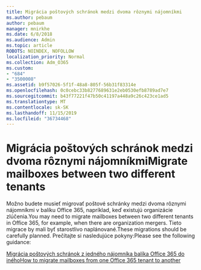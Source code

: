 ```yaml
---
title: Migrácia poštových schránok medzi dvoma rôznymi nájomníkmi
ms.author: pebaum
author: pebaum
manager: mnirkhe
ms.date: 6/8/2018
ms.audience: Admin
ms.topic: article
ROBOTS: NOINDEX, NOFOLLOW
localization_priority: Normal
ms.collection: Adm_O365
ms.custom:
- "684"
- "3500008"
ms.assetid: b9f57026-5f1f-48a8-805f-56b31f83314e
ms.openlocfilehash: 0c0cebc33b8277689631e2eb0530efb8789ad7e7
ms.sourcegitcommit: b43f77221f47b50c41197a448a9c26c423ce1ad5
ms.translationtype: MT
ms.contentlocale: sk-SK
ms.lasthandoff: 11/15/2019
ms.locfileid: "36734468"
---
```

# <a name="migrate-mailboxes-between-two-different-tenants"></a><span data-ttu-id="f2949-102">Migrácia poštových schránok medzi dvoma rôznymi nájomníkmi</span><span class="sxs-lookup"><span data-stu-id="f2949-102">Migrate mailboxes between two different tenants</span></span>

<span data-ttu-id="f2949-103">Možno budete musieť migrovať poštové schránky medzi dvoma rôznymi nájomníkmi v balíku Office 365, napríklad, keď existujú organizácie zlúčenia.</span><span class="sxs-lookup"><span data-stu-id="f2949-103">You may need to migrate mailboxes between two different tenants in Office 365, for example, when there are organization mergers.</span></span> <span data-ttu-id="f2949-104">Tieto migrace by mali byť starostlivo naplánované.</span><span class="sxs-lookup"><span data-stu-id="f2949-104">These migrations should be carefully planned.</span></span> <span data-ttu-id="f2949-105">Prečítajte si nasledujúce pokyny:</span><span class="sxs-lookup"><span data-stu-id="f2949-105">Please see the following guidance:</span></span>
  
[<span data-ttu-id="f2949-106">Migrácia poštových schránok z jedného nájomníka balíka Office 365 do iného</span><span class="sxs-lookup"><span data-stu-id="f2949-106">How to migrate mailboxes from one Office 365 tenant to another</span></span>](https://docs.microsoft.com/Exchange/mailbox-migration/migrate-mailboxes-across-tenants)
  